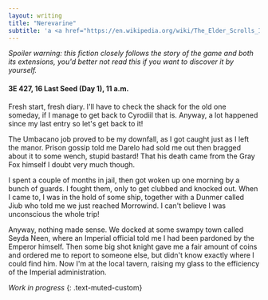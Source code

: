 ```yaml
---
layout: writing
title: "Nerevarine"
subtitle: 'a <a href="https://en.wikipedia.org/wiki/The_Elder_Scrolls_III:_Morrowind">The Elder Scrolls III: Morrowind</a> fiction'
---
```

_Spoiler warning: this fiction closely follows the story of the game and both its extensions, you'd better not read this if you want to discover it by yourself._

#### 3E 427, 16 Last Seed (Day 1), 11 a.m.

Fresh start, fresh diary.
I'll have to check the shack for the old one someday, if I manage to get back to Cyrodiil that is.
Anyway, a lot happened since my last entry so let's get back to it!

The Umbacano job proved to be my downfall, as I got caught just as I left the manor.
Prison gossip told me Darelo had sold me out then bragged about it to some wench, stupid bastard!
That his death came from the Gray Fox himself I doubt very much though.

I spent a couple of months in jail, then got woken up one morning by a bunch of guards.
I fought them, only to get clubbed and knocked out.
When I came to, I was in the hold of some ship, together with a Dunmer called Jiub who told me we just reached Morrowind.
I can't believe I was unconscious the whole trip!

Anyway, nothing made sense.
We docked at some swampy town called Seyda Neen, where an Imperial official told me I had been pardoned by the Emperor himself.
Then some big shot knight gave me a fair amount of coins and ordered me to report to someone else, but didn't know exactly where I could find him.
Now I'm at the local tavern, raising my glass to the efficiency of the Imperial administration.

_Work in progress_
{: .text-muted-custom}
